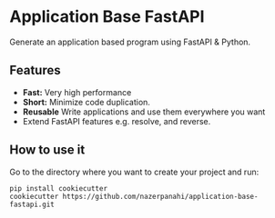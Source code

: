 # Application Base FastAPI

Generate an application based program using FastAPI & Python.

## Features
- **Fast:** Very high performance
- **Short:** Minimize code duplication.
- **Reusable** Write applications and use them everywhere you want
- Extend FastAPI features e.g. resolve, and reverse.

## How to use it
Go to the directory where you want to create your project and run:
```shell
pip install cookiecutter
cookiecutter https://github.com/nazerpanahi/application-base-fastapi.git
```
